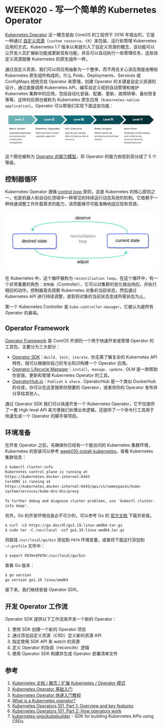 # WEEK020 - 写一个简单的 Kubernetes Operator

[Kubernetes Operator](https://kubernetes.io/docs/concepts/extend-kubernetes/operator/) 这一概念是由 CoreOS 的工程师于 2016 年提出的，它是一种通过 [自定义资源](https://kubernetes.io/docs/concepts/extend-kubernetes/api-extension/custom-resources/)（`custom resource`、`CR`）来包装、运行和管理 Kubernetes 应用的方式。Kubernetes 1.7 版本以来就引入了自定义资源的概念，该功能可以让开发人员扩展新功能或更新现有功能，并且可以自动执行一些管理任务，这些自定义资源就像 Kubernetes 的原生组件一样。

通过自定义资源，我们可以将应用抽象为一个整体，而不用去关心该应用是由哪些 Kubernetes 原生组件构成的，什么 Pods、Deployments、Services 或 ConfigMaps 统统交给 Operator 来管理。创建 Operator 的关键是自定义资源的设计，通过直接调用 Kubernetes API，编写自定义规则自动管理和维护 Kubernetes 集群中的应用，包括自动化安装、配置、更新、故障转移、备份恢复等等。这样的应用也被称为 Kubernetes 原生应用（`Kubernetes-native application`）。Operator 可以帮我们实现下面这些功能：

![](./images/operator-capabilitiy-model.png)

这个图也被称为 [Operator 的能力模型](https://operatorframework.io/operator-capabilities/)，将 Operator 的能力由低到高分成了 5 个等级。

## 控制器循环

Kubernetes Operator 遵循 [control loop](https://kubernetes.io/docs/concepts/architecture/controller/) 原则，这是 Kubernetes 的核心原则之一，也是机器人和自动化领域中一种常见的持续运行动态系统的机制。它依赖于一种快速调整工作负载需求的能力，进而能够尽可能准确地适应现有资源。

![](./images/reconciliation-loop.png)

在 Kubernetes 中，这个循环被称为 `reconciliation loop`。在这个循环中，有一个非常重要的角色：`控制器`（Controller），它可以对集群的变化做出响应，并执行相应的动作。控制器首先观察 Kubernetes 对象的当前状态，然后通过 Kubernetes API 进行持续调整，直到将对象的当前状态变成所需状态为止。

第一个 Kubernetes Controller 是 `kube-controller-manager`，它被认为是所有 Operator 的鼻祖。

## Operator Framework

[Operator Framework](https://operatorframework.io/) 是 CoreOS 开源的一个用于快速开发或管理 Operator 的工具包，主要分为三大部分：

* [Operator SDK](https://sdk.operatorframework.io/)：`Build, test, iterate.` 你无需了解复杂的 Kubernetes API 特性，就可以根据你自己的专业知识构建一个 Operator 应用。
* [Operator Lifecycle Manager](https://olm.operatorframework.io/)：`install, manage, update.` OLM 是一款帮助你安装、更新和管理 Kubernetes Operator 的工具。
* [OperatorHub.io](http://operatorhub.io/)：`Publish & share.` OperatorHub 是一个类似 DockerHub 的仓库，你可以在这里搜索你想要的 Operator，或者将你的 Operator 发布并分享给其他人。

通过 Operator SDK 我们可以快速开发一个 Kubernetes Operator，它不仅提供了一套 High level API 来方便我们处理业务逻辑，还提供了一个命令行工具用于快速生成一个 Operator 的脚手架项目。

## 环境准备

在开发 Operator 之前，先确保你已经有一个能访问的 Kubernetes 集群环境，Kubernetes 的安装可以参考 [week010-install-kubernetes](../week010-install-kubernetes/README.md)。查看 Kubernetes 集群信息：

```
$ kubectl cluster-info
Kubernetes control plane is running at https://kubernetes.docker.internal:6443
CoreDNS is running at https://kubernetes.docker.internal:6443/api/v1/namespaces/kube-system/services/kube-dns:dns/proxy

To further debug and diagnose cluster problems, use 'kubectl cluster-info dump'.
```

另外，Go 的开发环境也是必不可少的，可以参考 Go 的 [官方文档](https://go.dev/doc/install) 下载并安装。

```
$ curl -LO https://go.dev/dl/go1.19.linux-amd64.tar.gz
$ sudo tar -C /usr/local -xzf go1.19.linux-amd64.tar.gz
```

将路径 `/usr/local/go/bin` 添加到 `PATH` 环境变量，或者将下面这行添加到 ` ~/.profile` 文件中：

```
$ export PATH=$PATH:/usr/local/go/bin
```

查看 Go 版本：

```
$ go version
go version go1.19 linux/amd64
```

接下来，我们继续安装 Operator SDK。

## 开发 Operator 工作流

Operator SDK 提供以下工作流来开发一个新的 Operator：

1. 使用 SDK 创建一个新的 Operator 项目
2. 通过添加自定义资源（CRD）定义新的资源 API
3. 指定使用 SDK API 来 watch 的资源
4. 定义 Operator 的协调（reconcile）逻辑
5. 使用 Operator SDK 构建并生成 Operator 部署清单文件

## 参考

1. [Kubernetes 文档 / 概念 / 扩展 Kubernetes / Operator 模式](https://kubernetes.io/zh-cn/docs/concepts/extend-kubernetes/operator/)
1. [Kubernetes Operator 基础入门](https://www.infoq.cn/article/3jrwfyszlu6jatbdrtov)
1. [Kubernetes Operator 快速入门教程](https://www.qikqiak.com/post/k8s-operator-101/)
1. [What is a Kubernetes operator?](https://www.redhat.com/en/topics/containers/what-is-a-kubernetes-operator)
1. [Kubernetes Operators 101, Part 1: Overview and key features](https://developers.redhat.com/articles/2021/06/11/kubernetes-operators-101-part-1-overview-and-key-features)
1. [Kubernetes Operators 101, Part 2: How operators work](https://developers.redhat.com/articles/2021/06/22/kubernetes-operators-101-part-2-how-operators-work)
1. [kubernetes-sigs/kubebuilder](https://github.com/kubernetes-sigs/kubebuilder) - SDK for building Kubernetes APIs using CRDs
